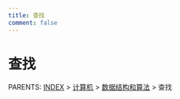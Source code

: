 ```yaml
---
title: 查找
comment: false
---
```


# 查找

PARENTS: [INDEX](/gknows/wiki) > [计算机](/gknows/计算机) > [数据结构和算法](/gknows/数据结构和算法) > 查找

